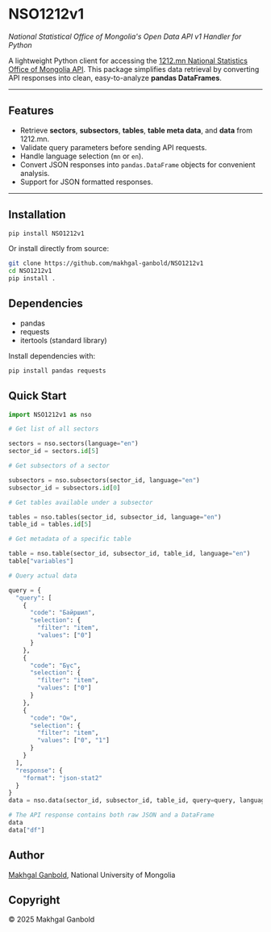 # NSO1212v1

*National Statistical Office of Mongolia's Open Data API v1 Handler for Python*

A lightweight Python client for accessing the [1212.mn National Statistics Office of Mongolia API](https://www.1212.mn/en/data-base/open-data).
This package simplifies data retrieval by converting API responses into clean, easy-to-analyze **pandas DataFrames**.

---

## Features

- Retrieve **sectors**, **subsectors**, **tables**, **table meta data**, and **data** from 1212.mn.
- Validate query parameters before sending API requests.
- Handle language selection (`mn` or `en`).
- Convert JSON responses into `pandas.DataFrame` objects for convenient analysis.
- Support for JSON formatted responses.

---

## Installation

```bash
pip install NSO1212v1
```

Or install directly from source:

```bash
git clone https://github.com/makhgal-ganbold/NSO1212v1
cd NSO1212v1
pip install .
```

## Dependencies

* pandas
* requests
* itertools (standard library)

Install dependencies with:

```bash
pip install pandas requests
```

## Quick Start

```python
import NSO1212v1 as nso

# Get list of all sectors

sectors = nso.sectors(language="en")
sector_id = sectors.id[5]

# Get subsectors of a sector

subsectors = nso.subsectors(sector_id, language="en")
subsector_id = subsectors.id[0]

# Get tables available under a subsector

tables = nso.tables(sector_id, subsector_id, language="en")
table_id = tables.id[5]

# Get metadata of a specific table

table = nso.table(sector_id, subsector_id, table_id, language="en")
table["variables"]

# Query actual data

query = {
  "query": [
    {
      "code": "Байршил",
      "selection": {
        "filter": "item",
        "values": ["0"]
      }
    },
    {
      "code": "Бүс",
      "selection": {
        "filter": "item",
        "values": ["0"]
      }
    },
    {
      "code": "Он",
      "selection": {
        "filter": "item",
        "values": ["0", "1"]
      }
    }
  ],
  "response": {
    "format": "json-stat2"
  }
}
data = nso.data(sector_id, subsector_id, table_id, query=query, language="en")

# The API response contains both raw JSON and a DataFrame
data
data["df"]
```

## Author

[Makhgal Ganbold](https://www.galaa.net/), National University of Mongolia

## Copyright

&copy; 2025 Makhgal Ganbold